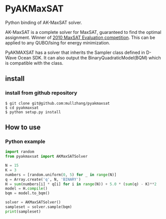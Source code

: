 # PyAKMaxSAT

Python binding of AK-MaxSAT solver.

AK-MaxSAT is a complete solver for MaxSAT, guaranteed to find the optimal assignment. Winner of [2010 MaxSAT Evaluation competition](http://www.maxsat.udl.cat/10/results/#wms-random). This can be applied to any QUBO/Ising for energy minimization.

PyAKMAXSAT has a solver that inherits the Sampler class defined in D-Wave Ocean SDK. It can also output the BinaryQuadraticModel(BQM) which is compatible with the class.

## install
### install from github repository

```
$ git clone git@github.com:mullzhang/pyakmaxsat
$ cd pyakmaxsat
$ python setup.py install
```

## How to use
### Python example

```Python
import random
from pyakmaxsat import AKMaxSATSolver

N = 15
K = 3
numbers = [random.uniform(0, 5) for _ in range(N)]
q = Array.create('q', N, 'BINARY')
H = sum(numbers[i] * q[i] for i in range(N)) + 5.0 * (sum(q) - K)**2
model = H.compile()
bqm = model.to_bqm()

solver = AKMaxSATSolver()
sampleset = solver.sample(bqm)
print(sampleset)
```
